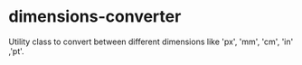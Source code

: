 dimensions-converter
====================
Utility class to convert between different dimensions like 'px', 'mm', 'cm', 'in' ,'pt'.
